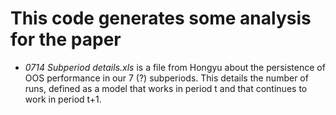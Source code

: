 # This code generates some analysis for the paper

* *0714 Subperiod details.xls* is a file from Hongyu about the persistence of OOS performance in our
  7 (?) subperiods.  This details the number of runs, defined as a model that works in period t and
  that continues to work in period t+1.
